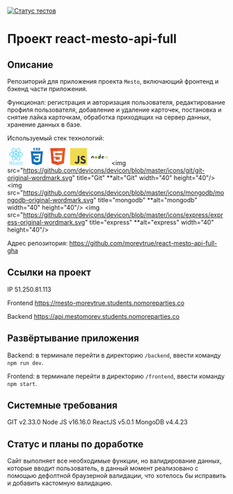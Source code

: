 [![Статус тестов](../../actions/workflows/tests.yml/badge.svg)](../../actions/workflows/tests.yml)

# Проект react-mesto-api-full

## Описание

Репозиторий для приложения проекта `Mesto`, включающий фронтенд и бэкенд части приложения.

Функционал: регистрация и авторизация пользователя, редактирование профиля пользователя, добавление и удаление карточек, постановка и снятие лайка карточкам, обработка приходящих на сервер данных, хранение данных в базе.

Используемый стек технологий: <div>
  <img src="https://github.com/devicons/devicon/blob/master/icons/react/react-original-wordmark.svg" title="React" alt="React" width="40" height="40"/>&nbsp;
  <img src="https://github.com/devicons/devicon/blob/master/icons/css3/css3-plain-wordmark.svg"  title="CSS3" alt="CSS" width="40" height="40"/>&nbsp;
  <img src="https://github.com/devicons/devicon/blob/master/icons/html5/html5-original.svg" title="HTML5" alt="HTML" width="40" height="40"/>&nbsp;
  <img src="https://github.com/devicons/devicon/blob/master/icons/javascript/javascript-original.svg" title="JavaScript" alt="JavaScript" width="40" height="40"/>&nbsp;
  <img src="https://github.com/devicons/devicon/blob/master/icons/nodejs/nodejs-original-wordmark.svg" title="NodeJS" alt="NodeJS" width="40" height="40"/>&nbsp;
  <img src="https://github.com/devicons/devicon/blob/master/icons/git/git-original-wordmark.svg" title="Git" **alt="Git" width="40" height="40"/>
  <img src="https://github.com/devicons/devicon/blob/master/icons/mongodb/mongodb-original-wordmark.svg" title="mongodb" **alt="mongodb" width="40" height="40"/>
  <img src="https://github.com/devicons/devicon/blob/master/icons/express/express-original-wordmark.svg" title="express" **alt="express" width="40" height="40"/>
</div>

Адрес репозитория: https://github.com/morevtrue/react-mesto-api-full-gha

## Ссылки на проект

IP 51.250.81.113

Frontend https://mesto-morevtrue.students.nomoreparties.co

Backend https://api.mestomorev.students.nomoreparties.co

## Развёртывание приложения

Backend: в терминале перейти в директорию `/backend`, ввести команду `npm run dev`.

Frontend: в терминале перейти в директорию `/frontend`, ввести команду `npm start`.

## Системные требования

GIT v2.33.0
Node JS v16.16.0
ReactJS v5.0.1
MongoDB v4.4.23

## Статус и планы по доработке

Сайт выполняет все необходимые функции, но валидирование данных, которые вводит пользователь, в данный момент реализовано с помощью дефолтной браузерной валидации, что хотелось бы исправить и добавить кастомную валидацию.